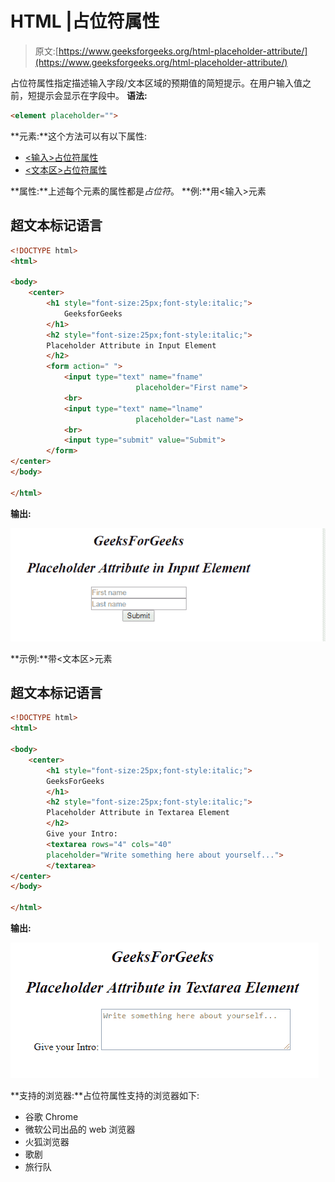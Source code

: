 # HTML |占位符属性

> 原文:[https://www.geeksforgeeks.org/html-placeholder-attribute/](https://www.geeksforgeeks.org/html-placeholder-attribute/)

占位符属性指定描述输入字段/文本区域的预期值的简短提示。在用户输入值之前，短提示会显示在字段中。
**语法:**

```html
<element placeholder="">
```

**元素:**这个方法可以有以下属性:

*   [<输入>占位符属性](https://www.geeksforgeeks.org/html-input-placeholder-attribute/?ref=rp)
*   [<文本区>占位符属性](https://www.geeksforgeeks.org/html-textarea-placeholder-attribute/?ref=rp)

**属性:**上述每个元素的属性都是*占位符*。
**例:**用<输入>元素

## 超文本标记语言

```html
<!DOCTYPE html>
<html>

<body>
    <center>
        <h1 style="font-size:25px;font-style:italic;">
            GeeksforGeeks
        </h1>
        <h2 style="font-size:25px;font-style:italic;">
        Placeholder Attribute in Input Element
        </h2>
        <form action=" ">
            <input type="text" name="fname"
                            placeholder="First name">
            <br>
            <input type="text" name="lname"
                            placeholder="Last name">
            <br>
            <input type="submit" value="Submit">
        </form>
</center>
</body>

</html>
```

**输出:**

![](img/7aa383172fd492ba47e128ef3b8e9249.png)

**示例:**带<文本区>元素

## 超文本标记语言

```html
<!DOCTYPE html>
<html>

<body>
    <center>
        <h1 style="font-size:25px;font-style:italic;">
        GeeksForGeeks
        </h1>
        <h2 style="font-size:25px;font-style:italic;">
        Placeholder Attribute in Textarea Element
        </h2>
        Give your Intro:
        <textarea rows="4" cols="40"
        placeholder="Write something here about yourself...">
        </textarea>
</center>
</body>

</html>
```

**输出:**

![](img/5fc5b9c6806df1095072bd644c7c5522.png)

**支持的浏览器:**占位符属性支持的浏览器如下:

*   谷歌 Chrome
*   微软公司出品的 web 浏览器
*   火狐浏览器
*   歌剧
*   旅行队